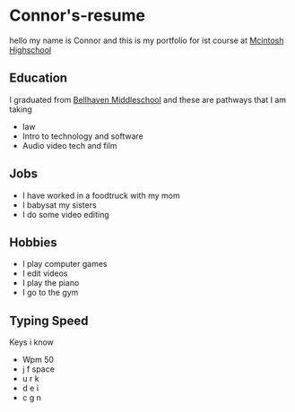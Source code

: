 # Connor's-resume
hello my name is Connor and this is my portfolio for ist course at [Mcintosh Highschool](https://www.fcboe.org/mhs)

## Education 
I graduated from [Bellhaven Middleschool](https://belhaven.linwoodschools.org/) and these are pathways that I am taking
- law
- Intro to technology and software 
- Audio video tech and film

## Jobs 
- I have worked in a foodtruck with my mom 
- I babysat my sisters 
- I do some video editing 

## Hobbies 

- I play computer games 
- I edit videos 
- I play the piano
- I go to the gym

## Typing Speed 
 Keys i know
- Wpm 50
- j f space
- u r k
- d e i
- c g n
